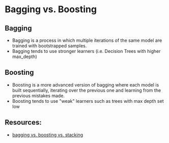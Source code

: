 # Bagging vs. Boosting


## Bagging
- Bagging is a process in which multiple iterations of the same model are trained with bootstrapped samples.
- Bagging tends to use stronger learners (i.e. Decision Trees with higher max_depth)

## Boosting
- Boosting is a more advanced version of bagging where each model is built sequentially, iterating over the previous one and learning from the previous mistakes made.
- Boosting tends to use "weak" learners such as trees with max depth set low

## Resources:
- [bagging vs. boosting vs. stacking](https://medium.com/grabngoinfo/bagging-vs-boosting-vs-stacking-in-machine-learning-65fe4d1684c0)